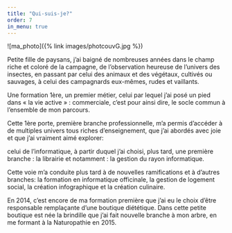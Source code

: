 ```yaml
---
title: "Qui-suis-je?"
order: 7
in_menu: true
---
```

![ma_photo]({% link images/photcouvG.jpg %})

Petite fille de paysans, j’ai  baigné de nombreuses années dans le champ riche et coloré de la campagne, de l’observation heureuse de l’univers des insectes, en passant par celui des animaux et des végétaux, cultivés ou sauvages, à celui des campagnards eux-mêmes, rudes et vaillants.

Une formation 1ère, un premier métier, celui par lequel j’ai posé un pied dans « la vie active » : commerciale, c’est pour ainsi dire, le socle commun à l’ensemble de mon parcours.

Cette 1ère porte, première branche professionnelle, m’a permis d’accéder à de multiples univers tous riches d’enseignement, que j’ai abordés avec joie et que j’ai vraiment aimé explorer:

celui de l’informatique, à partir duquel j’ai choisi, plus tard, une première branche : la librairie et notamment : la gestion du rayon informatique.

Cette voie m’a conduite plus tard à de nouvelles ramifications et à d’autres branches: la formation en informatique officinale, la gestion de logement social, la création infographique et la création culinaire.

En 2014, c’est encore de ma formation première que j’ai eu le choix d’être responsable remplaçante d’une boutique diététique. Dans cette petite boutique est née la brindille que j’ai fait nouvelle branche à mon arbre, en me formant à la Naturopathie en 2015. 